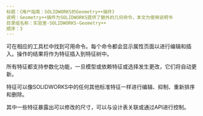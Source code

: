```yaml
---
标题：《用户指南：SOLIDWORKS的Geometry++插件》
说明：Geometry++插件为SOLIDWORKS提供了额外的几何命令，本文为使用说明书
目录组名称：实验室-SOLIDWORKS-Geometry++
顺序：3
---
```

可在相应的工具栏中找到可用命令。每个命令都会显示属性页面以进行编辑和插入。操作的结果将作为特征插入到特征树中。

所有特征都支持参数化功能，一旦模型或依赖特征或选择发生更改，它们将自动更新。

特征可以像SOLIDWORKS中的任何其他标准特征一样进行编辑、抑制、重新排序和删除。

其中一些特征暴露出可以修改的尺寸，可以与设计表关联或通过API进行控制。